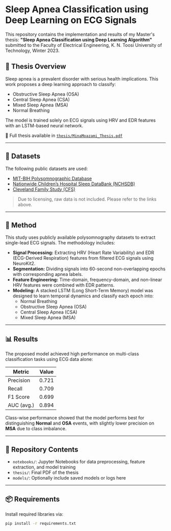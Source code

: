 # Sleep Apnea Classification using Deep Learning on ECG Signals

This repository contains the implementation and results of my Master's thesis:
**"Sleep Apnea Classification using Deep Learning Algorithm"**  
submitted to the Faculty of Electrical Engineering, K. N. Toosi University of Technology, Winter 2023.

## 📘 Thesis Overview

Sleep apnea is a prevalent disorder with serious health implications. This work proposes a deep learning approach to classify:
- Obstructive Sleep Apnea (OSA)
- Central Sleep Apnea (CSA)
- Mixed Sleep Apnea (MSA)
- Normal Breathing

The model is trained solely on ECG signals using HRV and EDR features with an LSTM-based neural network.

📄 Full thesis available in [`thesis/MinaMoazami_Thesis.pdf`](thesis/MinaMoazami_Thesis.pdf)

---

## 🧪 Datasets

The following public datasets are used:
- [MIT-BIH Polysomnographic Database](https://physionet.org/content/slpdb/1.0.0/)
- [Nationwide Children’s Hospital Sleep DataBank (NCHSDB)](https://physionet.org/content/nch-sleep/3.1.0/)
- [Cleveland Family Study (CFS)](https://sleepdata.org/datasets/cfs)

> Due to licensing, raw data is not included. Please refer to the links above.

---

## 🔬 Method

This study uses publicly available polysomnography datasets to extract single-lead ECG signals. The methodology includes:

- **Signal Processing:** Extracting HRV (Heart Rate Variability) and EDR (ECG-Derived Respiration) features from filtered ECG signals using NeuroKit2.
- **Segmentation:** Dividing signals into 60-second non-overlapping epochs with corresponding apnea labels.
- **Feature Engineering:** Time-domain, frequency-domain, and non-linear HRV features were combined with EDR patterns.
- **Modeling:** A stacked LSTM (Long Short-Term Memory) model was designed to learn temporal dynamics and classify each epoch into:
  - Normal Breathing
  - Obstructive Sleep Apnea (OSA)
  - Central Sleep Apnea (CSA)
  - Mixed Sleep Apnea (MSA)

---

## 📊 Results

The proposed model achieved high performance on multi-class classification tasks using ECG data alone:

| Metric     | Value    |
|------------|----------|
| Precision  | 0.721    |
| Recall     | 0.709    |
| F1 Score   | 0.699    |
| AUC (avg.) | 0.894    |

Class-wise performance showed that the model performs best for distinguishing **Normal** and **OSA** events, with slightly lower precision on **MSA** due to class imbalance.

---

## 📁 Repository Contents

- `notebooks/`: Jupyter Notebooks for data preprocessing, feature extraction, and model training
- `thesis/`: Final PDF of the thesis
- `models/`: Optionally include saved models or logs here

---

## 📦 Requirements

Install required libraries via:

```bash
pip install -r requirements.txt

